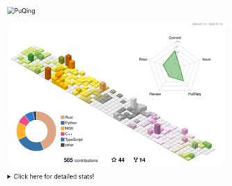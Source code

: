 ![PuQing](https://user-images.githubusercontent.com/27223114/171565019-9a56fae6-b08b-421f-99db-7e830da42371.png)

![](./profile-3d-contrib/profile-season-animate.svg)

<details>
<summary>Click here for detailed stats!</summary>

<!--START_SECTION:waka-->
![Lines of code](https://img.shields.io/badge/From%20Hello%20World%20I%27ve%20Written-2.3%20million%20lines%20of%20code-blue)

**🐱 My GitHub Data** 

> 📦 453.1 kB Used in GitHub's Storage 
 > 
> 🏆 293 Contributions in the Year 2025
 > 
> 🚫 Not Opted to Hire
 > 
> 📜 40 Public Repositories 
 > 
> 🔑 34 Private Repositories 
 > 
**I'm an Early 🐤** 

```text
🌞 Morning                926 commits         ███░░░░░░░░░░░░░░░░░░░░░░   10.60 % 
🌆 Daytime                3732 commits        ███████████░░░░░░░░░░░░░░   42.71 % 
🌃 Evening                1990 commits        ██████░░░░░░░░░░░░░░░░░░░   22.78 % 
🌙 Night                  2089 commits        ██████░░░░░░░░░░░░░░░░░░░   23.91 % 
```


📊 **This Week I Spent My Time On** 

```text
💬 Programming Languages: 
Surfing                  21 hrs 51 mins      █████████████░░░░░░░░░░░░   50.32 % 
Chat                     11 hrs 6 mins       ██████░░░░░░░░░░░░░░░░░░░   25.55 % 
Python                   5 hrs 4 mins        ███░░░░░░░░░░░░░░░░░░░░░░   11.70 % 
ShellSession             2 hrs 48 mins       ██░░░░░░░░░░░░░░░░░░░░░░░   06.45 % 
Swift                    1 hr 4 mins         █░░░░░░░░░░░░░░░░░░░░░░░░   02.47 % 

🔥 Editors: 
Arc                      21 hrs 51 mins      █████████████░░░░░░░░░░░░   50.32 % 
WeChat                   9 hrs 46 mins       ██████░░░░░░░░░░░░░░░░░░░   22.50 % 
VS Code                  5 hrs 41 mins       ███░░░░░░░░░░░░░░░░░░░░░░   13.10 % 
Ghostty                  2 hrs 49 mins       ██░░░░░░░░░░░░░░░░░░░░░░░   06.51 % 
Telegram                 1 hr 19 mins        █░░░░░░░░░░░░░░░░░░░░░░░░   03.06 % 

💻 Operating System: 
Mac                      37 hrs 59 mins      ██████████████████████░░░   87.48 % 
Linux                    2 hrs 44 mins       ██░░░░░░░░░░░░░░░░░░░░░░░   06.32 % 
WSL                      2 hrs 41 mins       ██░░░░░░░░░░░░░░░░░░░░░░░   06.20 % 
```


<!--END_SECTION:waka-->
</details>
